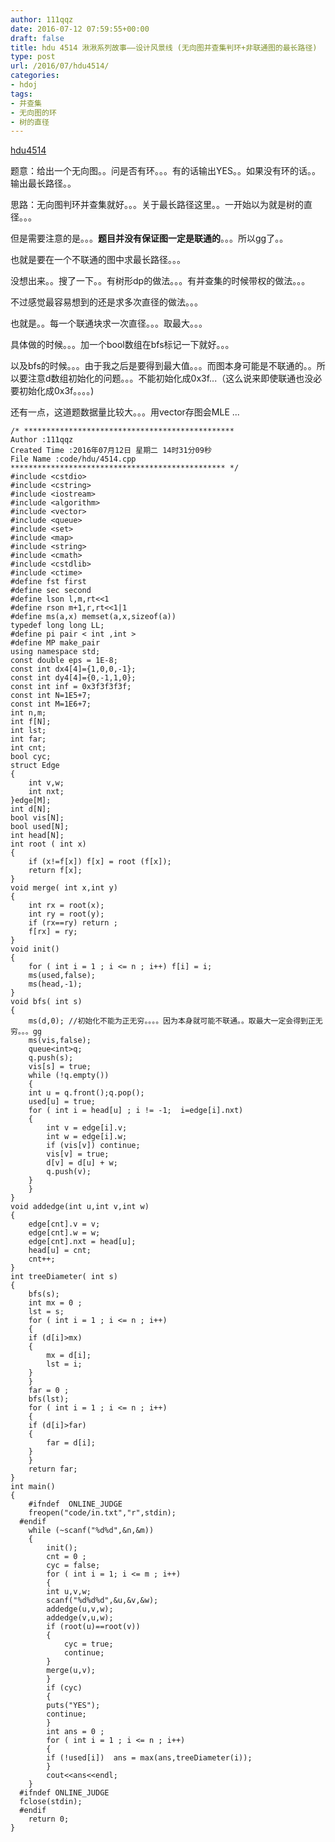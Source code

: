 ```yaml
---
author: 111qqz
date: 2016-07-12 07:59:55+00:00
draft: false
title: hdu 4514 湫湫系列故事——设计风景线 (无向图并查集判环+非联通图的最长路径)
type: post
url: /2016/07/hdu4514/
categories:
- hdoj
tags:
- 并查集
- 无向图的环
- 树的直径
---
```


[hdu4514](http://acm.hdu.edu.cn/showproblem.php?pid=4514)

题意：给出一个无向图。。问是否有环。。。有的话输出YES。。如果没有环的话。。输出最长路径。。

思路：无向图判环并查集就好。。。关于最长路径这里。。一开始以为就是树的直径。。。

但是需要注意的是。。。**题目并没有保证图一定是联通的**。。。所以gg了。。

也就是要在一个不联通的图中求最长路径。。。

没想出来。。搜了一下。。有树形dp的做法。。。有并查集的时候带权的做法。。。

不过感觉最容易想到的还是求多次直径的做法。。。

也就是。。每一个联通块求一次直径。。。取最大。。。

具体做的时候。。。加一个bool数组在bfs标记一下就好。。。

以及bfs的时候。。。由于我之后是要得到最大值。。。而图本身可能是不联通的。。所以要注意d数组初始化的问题。。。不能初始化成0x3f...（这么说来即使联通也没必要初始化成0x3f。。。。)

还有一点，这道题数据量比较大。。。用vector存图会MLE ...











 

    
    /* ***********************************************
    Author :111qqz
    Created Time :2016年07月12日 星期二 14时31分09秒
    File Name :code/hdu/4514.cpp
    ************************************************ */
    #include <cstdio>
    #include <cstring>
    #include <iostream>
    #include <algorithm>
    #include <vector>
    #include <queue>
    #include <set>
    #include <map>
    #include <string>
    #include <cmath>
    #include <cstdlib>
    #include <ctime>
    #define fst first
    #define sec second
    #define lson l,m,rt<<1
    #define rson m+1,r,rt<<1|1
    #define ms(a,x) memset(a,x,sizeof(a))
    typedef long long LL;
    #define pi pair < int ,int >
    #define MP make_pair
    using namespace std;
    const double eps = 1E-8;
    const int dx4[4]={1,0,0,-1};
    const int dy4[4]={0,-1,1,0};
    const int inf = 0x3f3f3f3f;
    const int N=1E5+7;
    const int M=1E6+7;
    int n,m;
    int f[N];
    int lst;
    int far;
    int cnt;
    bool cyc;
    struct Edge
    {
        int v,w;
        int nxt;
    }edge[M];
    int d[N];
    bool vis[N];
    bool used[N];
    int head[N];
    int root ( int x)
    {
        if (x!=f[x]) f[x] = root (f[x]);
        return f[x];
    }
    void merge( int x,int y)
    {
        int rx = root(x);
        int ry = root(y);
        if (rx==ry) return ;
        f[rx] = ry;
    }
    void init()
    {
        for ( int i = 1 ; i <= n ; i++) f[i] = i;
        ms(used,false);
        ms(head,-1);
    }
    void bfs( int s)
    {
        ms(d,0); //初始化不能为正无穷。。。。因为本身就可能不联通。。取最大一定会得到正无穷。。。gg
        ms(vis,false);
        queue<int>q;
        q.push(s);
        vis[s] = true;
        while (!q.empty())
        {
    	int u = q.front();q.pop();
    	used[u] = true;
    	for ( int i = head[u] ; i != -1;  i=edge[i].nxt)
    	{
    	    int v = edge[i].v;
    	    int w = edge[i].w;
    	    if (vis[v]) continue;
    	    vis[v] = true;
    	    d[v] = d[u] + w;
    	    q.push(v);
    	}
        }
    }
    void addedge(int u,int v,int w)
    {
        edge[cnt].v = v;
        edge[cnt].w = w;
        edge[cnt].nxt = head[u];
        head[u] = cnt;
        cnt++;
    }
    int treeDiameter( int s)
    {
        bfs(s);
        int mx = 0 ;
        lst = s;
        for ( int i = 1 ; i <= n ; i++)
        {
    	if (d[i]>mx)
    	{
    	    mx = d[i];
    	    lst = i;
    	}
        }
        far = 0 ;
        bfs(lst);
        for ( int i = 1 ; i <= n ; i++)
        {
    	if (d[i]>far)
    	{
    	    far = d[i];
    	}
        }
        return far;
    }
    int main()
    {
    	#ifndef  ONLINE_JUDGE 
    	freopen("code/in.txt","r",stdin);
      #endif
    	while (~scanf("%d%d",&n,&m))
    	{
    	    init();
    	    cnt = 0 ;
    	    cyc = false;
    	    for ( int i = 1; i <= m ; i++)
    	    {
    		int u,v,w;
    		scanf("%d%d%d",&u,&v,&w);
    		addedge(u,v,w);
    		addedge(v,u,w);
    		if (root(u)==root(v))
    		{
    		    cyc = true;
    		    continue;
    		}
    		merge(u,v);
    	    }
    	    if (cyc)
    	    {
    		puts("YES");
    		continue;
    	    }
    	    int ans = 0 ;
    	    for ( int i = 1 ; i <= n ; i++)
    	    {
    		if (!used[i])  ans = max(ans,treeDiameter(i));
    	    }
    	    cout<<ans<<endl;
    	}
      #ifndef ONLINE_JUDGE  
      fclose(stdin);
      #endif
        return 0;
    }
    



